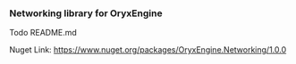 ### Networking library for OryxEngine

Todo README.md

Nuget Link: https://www.nuget.org/packages/OryxEngine.Networking/1.0.0
